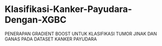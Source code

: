 # Klasifikasi-Kanker-Payudara-Dengan-XGBC
PENERAPAN GRADIENT BOOST UNTUK KLASIFIKASI TUMOR JINAK DAN GANAS PADA DATASET KANKER PAYUDARA
